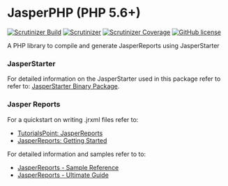 # JasperPHP (PHP 5.6+)

[![Scrutinizer Build](https://img.shields.io/scrutinizer/build/g/Eihen/JasperPHP/php5.svg)](https://scrutinizer-ci.com/g/Eihen/JasperPHP/build-status/php5)
[![Scrutinizer](https://img.shields.io/scrutinizer/g/Eihen/JasperPHP/php5.svg)](https://scrutinizer-ci.com/g/Eihen/JasperPHP/?branch=php5)
[![Scrutinizer Coverage](https://img.shields.io/scrutinizer/coverage/g/Eihen/JasperPHP/php5.svg)](https://scrutinizer-ci.com/g/Eihen/JasperPHP/?branch=php5)
[![GitHub license](https://img.shields.io/github/license/Eihen/JasperPHP.svg)](https://github.com/Eihen/JasperPHP/blob/master/LICENSE)

A PHP library to compile and generate JasperReports using JasperStarter

### JasperStarter
For detailed information on the JasperStarter used in this package refer to refer to: [JasperStarter Binary Package](https://github.com/Eihen/JasperStarter-bin).

### Jasper Reports
For a quickstart on writing .jrxml files refer to:
+ [TutorialsPoint: JasperReports](https://www.tutorialspoint.com/jasper_reports)
+ [JasperReports: Getting Started](https://community.jaspersoft.com/wiki/getting-started-jasperreports-library)

For detailed information and samples refer to to:
+ [JasperReports - Sample Reference](http://jasperreports.sourceforge.net/sample.reference.html)
+ [JasperReports - Ultimate Guide](http://jasperreports.sourceforge.net/JasperReports-Ultimate-Guide-3.pdf)
